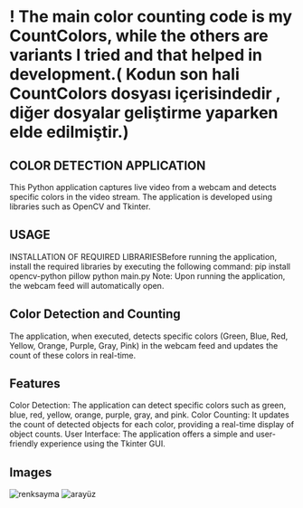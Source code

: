 # ! The main color counting code is my CountColors, while the others are variants I tried and that helped in development.( Kodun son hali CountColors dosyası içerisindedir , diğer dosyalar geliştirme yaparken elde edilmiştir.)

## COLOR DETECTION APPLICATION
This Python application captures live video from a webcam and detects specific colors in the video stream. The application is developed using libraries such as OpenCV and Tkinter.

## USAGE
INSTALLATION OF REQUIRED LIBRARIESBefore running the application, install the required libraries by executing the following command:
pip install opencv-python pillow
python main.py
Note: Upon running the application, the webcam feed will automatically open.

## Color Detection and Counting
The application, when executed, detects specific colors (Green, Blue, Red, Yellow, Orange, Purple, Gray, Pink) in the webcam feed and updates the count of these colors in real-time.

## Features
Color Detection: The application can detect specific colors such as green, blue, red, yellow, orange, purple, gray, and pink.
Color Counting: It updates the count of detected objects for each color, providing a real-time display of object counts.
User Interface: The application offers a simple and user-friendly experience using the Tkinter GUI.

## Images

![renksayma](https://github.com/user-attachments/assets/aa57e690-3400-4bf1-823b-e6bd244c0ef2)
![arayüz](https://github.com/user-attachments/assets/012db87e-450e-43c7-ba6c-c5529b8070bf)
